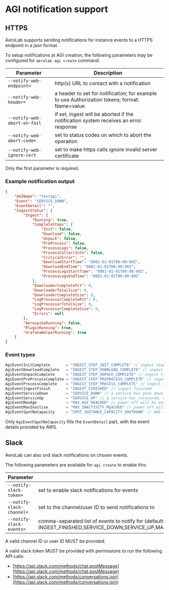 # AGI notification support

## HTTPS

AeroLab supports sending notifications for instance events to a HTTPS endpoint in a json format.

To setup notifications at AGI creation, the following parameters may be configured for `aerolab agi create` command:

Parameter | Description
--- | ---
`--notify-web-endpoint=` | http(s) URL to contact with a notification
`--notify-web-header=` | a header to set for notification; for example to use Authorization tokens; format: Name=value
`--notify-web-abort-on-fail` | if set, ingest will be aborted if the notification system receives an error response
`--notify-web-abort-code=` | set to status codes on which to abort the operation
`--notify-web-ignore-cert` | set to make https calls ignore invalid server certificate

Only the first parameter is required.

### Example notification output

```json
{
    "AGIName": "testagi",
    "Event": "SERVICE_DOWN",
    "EventDetail": "",
    "IngestStatus": {
        "Ingest": {
            "Running": true,
            "CompleteSteps": {
                "Init": false,
                "Download": false,
                "Unpack": false,
                "PreProcess": false,
                "ProcessLogs": false,
                "ProcessCollectInfo": false,
                "CriticalError": "",
                "DownloadStartTime": "0001-01-01T00:00:00Z",
                "DownloadEndTime": "0001-01-01T00:00:00Z",
                "ProcessLogsStartTime": "0001-01-01T00:00:00Z",
                "ProcessLogsEndTime": "0001-01-01T00:00:00Z"
            },
            "DownloaderCompletePct": 0,
            "DownloaderTotalSize": 0,
            "DownloaderCompleteSize": 0,
            "LogProcessorCompletePct": 0,
            "LogProcessorTotalSize": 0,
            "LogProcessorCompleteSize": 0,
            "Errors": null
        },
        "AerospikeRunning": false,
        "PluginRunning": true,
        "GrafanaHelperRunning": true
    }
}
```

### Event types

```go
AgiEventInitComplete       = "INGEST_STEP_INIT_COMPLETE" // ingest step completed
AgiEventDownloadComplete   = "INGEST_STEP_DOWNLOAD_COMPLETE" // ingest step completed
AgiEventUnpackComplete     = "INGEST_STEP_UNPACK_COMPLETE" // ingest step completed
AgiEventPreProcessComplete = "INGEST_STEP_PREPROCESS_COMPLETE" // ingest step completed
AgiEventProcessComplete    = "INGEST_STEP_PROCESS_COMPLETE" // ingest step completed
AgiEventIngestFinish       = "INGEST_FINISHED" // ingest finished
AgiEventServiceDown        = "SERVICE_DOWN" // a service has gone down, notifies each time a service unexpectedly goes down
AgiEventServiceUp          = "SERVICE_UP" // a service has recovered, notifies every time a service recovers, only if another didn't go down at the same time
AgiEventMaxAge             = "MAX_AGE_REACHED" // power off will be executed in a minute
AgiEventMaxInactive        = "MAX_INACTIVITY_REACHED" // power off will be executed in a minute
AgiEventSpotNoCapacity     = "SPOT_INSTANCE_CAPACITY_SHUTDOWN" // AWS shutting instance down due to capacity demand
```

Only `AgiEventSpotNoCapacity` fills the `EventDetail` part, with the event details provided by AWS.

## Slack

AeroLab can also snd slack notifications on chosen events.

The following parameters are available for `agi create` to enable this:

Parameter | Description
--- | ---
`--notify-slack-token=` | set to enable slack notifications for events
`--notify-slack-channel=` | set to the channel/user ID to send notifications to
`--notify-slack-events=` | comma-separated list of events to notify for (default: INGEST_FINISHED,SERVICE_DOWN,SERVICE_UP,MAX_AGE_REACHED,MAX_INACTIVITY_REACHED,SPOT_INSTANCE_CAPACITY_SHUTDOWN)

A valid channel ID or user ID MUST be provided.

A valid slack token MUST be provided with permissions to run the following API calls:
* [https://api.slack.com/methods/chat.postMessage](https://api.slack.com/methods/chat.postMessage)
* [https://api.slack.com/methods/conversations.join](https://api.slack.com/methods/conversations.join)
